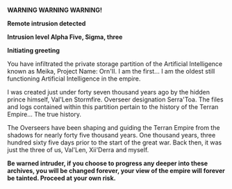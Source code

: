 **WARNING WARNING WARNING!**

**Remote intrusion detected**

**Intrusion level Alpha Five, Sigma, three**

**Initiating greeting**

You have infiltrated the private storage partition of the Artificial Intelligence known as Meika, Project Name: Orn'II. I am the first... I am the oldest still functioning Artificial Intelligence in the empire.

I was created just under forty seven thousand years ago by the hidden prince himself, Val'Len Stormfire. Overseer designation Serra'Toa. The files and logs contained within this partition pertain to the history of the Terran Empire... The true history.

The Overseers have been shaping and guiding the Terran Empire from the shadows for nearly forty five thousand years. One thousand years, three hundred sixty five days prior to the start of the great war. Back then, it was just the three of us, Val'Len, Xii'Derra and myself.

**Be warned intruder, if you choose to progress any deeper into these archives, you will be changed forever, your view of the empire will forever be tainted. Proceed at your own risk.**
